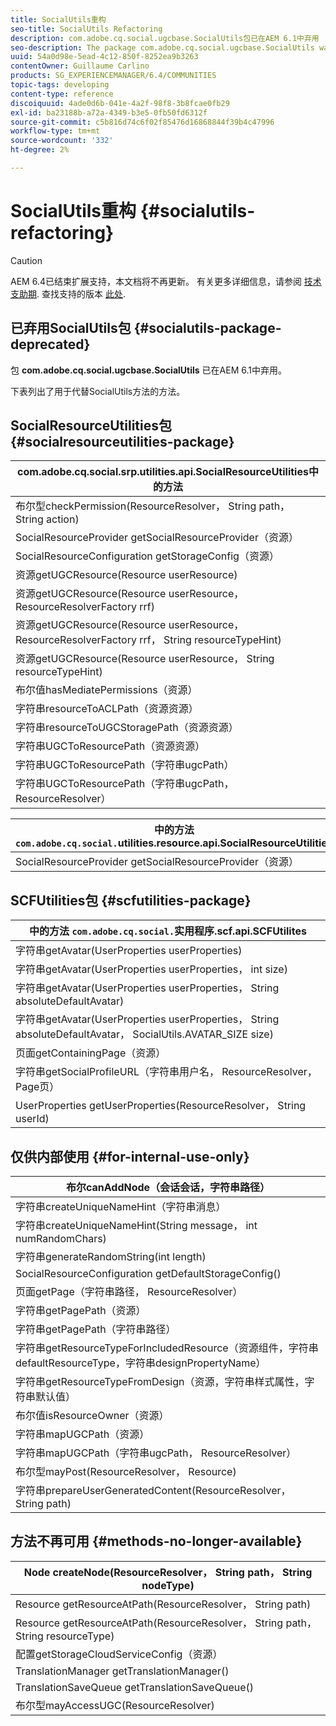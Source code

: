```yaml
---
title: SocialUtils重构
seo-title: SocialUtils Refactoring
description: com.adobe.cq.social.ugcbase.SocialUtils包已在AEM 6.1中弃用
seo-description: The package com.adobe.cq.social.ugcbase.SocialUtils was deprecated in AEM 6.1
uuid: 54a0d98e-5ead-4c12-850f-8252ea9b3263
contentOwner: Guillaume Carlino
products: SG_EXPERIENCEMANAGER/6.4/COMMUNITIES
topic-tags: developing
content-type: reference
discoiquuid: 4ade0d6b-041e-4a2f-98f8-3b8fcae0fb29
exl-id: ba23188b-a72a-4349-b3e5-0fb50fd6312f
source-git-commit: c5b816d74c6f02f85476d16868844f39b4c47996
workflow-type: tm+mt
source-wordcount: '332'
ht-degree: 2%

---
```


# SocialUtils重构 {#socialutils-refactoring}

>[!CAUTION]
>
>AEM 6.4已结束扩展支持，本文档将不再更新。 有关更多详细信息，请参阅 [技术支助期](https://helpx.adobe.com/cn/support/programs/eol-matrix.html). 查找支持的版本 [此处](https://experienceleague.adobe.com/docs/).

## 已弃用SocialUtils包 {#socialutils-package-deprecated}

包 **com.adobe.cq.social.ugcbase.SocialUtils** 已在AEM 6.1中弃用。

下表列出了用于代替SocialUtils方法的方法。

## SocialResourceUtilities包  {#socialresourceutilities-package}

| com.adobe.cq.social.srp.utilities.api.SocialResourceUtilities中的方法 |
|---|
| 布尔型checkPermission(ResourceResolver， String path， String action) |  |
| SocialResourceProvider getSocialResourceProvider（资源） |  |
| SocialResourceConfiguration getStorageConfig（资源） |  |
| 资源getUGCResource(Resource userResource) |  |
| 资源getUGCResource(Resource userResource， ResourceResolverFactory rrf) | 新建 |
| 资源getUGCResource(Resource userResource， ResourceResolverFactory rrf， String resourceTypeHint) | 新建 |
| 资源getUGCResource(Resource userResource， String resourceTypeHint) |  |
| 布尔值hasMediatePermissions（资源） |  |
| 字符串resourceToACLPath（资源资源） |  |
| 字符串resourceToUGCStoragePath（资源资源） | 替换字符串resourceToUGCPath(Resource resource) |
| 字符串UGCToResourcePath（资源资源） |  |
| 字符串UGCToResourcePath（字符串ugcPath） | 更改了签名 |
| 字符串UGCToResourcePath（字符串ugcPath， ResourceResolver） | 新建 |

| 中的方法 `com.adobe.cq.social.`utilities.resource.api.SocialResourceUtilities |
|---|
| SocialResourceProvider getSocialResourceProvider（资源） | 替换SocialResourceProvider getConfiguredProvider(Resource resource) |

## SCFUtilities包 {#scfutilities-package}

| 中的方法 `com.adobe.cq.social.`实用程序.scf.api.SCFUtilites |
|---|
| 字符串getAvatar(UserProperties userProperties) |
| 字符串getAvatar(UserProperties userProperties， int size) |
| 字符串getAvatar(UserProperties userProperties， String absoluteDefaultAvatar) |
| 字符串getAvatar(UserProperties userProperties， String absoluteDefaultAvatar， SocialUtils.AVATAR_SIZE size) |
| 页面getContainingPage（资源） |
| 字符串getSocialProfileURL（字符串用户名， ResourceResolver， Page页） |
| UserProperties getUserProperties(ResourceResolver， String userId) |

## 仅供内部使用 {#for-internal-use-only}

| 布尔canAddNode（会话会话，字符串路径） |
|---|
| 字符串createUniqueNameHint（字符串消息） |
| 字符串createUniqueNameHint(String message， int numRandomChars) |
| 字符串generateRandomString(int length) |
| SocialResourceConfiguration getDefaultStorageConfig() |
| 页面getPage（字符串路径， ResourceResolver） |
| 字符串getPagePath（资源） |
| 字符串getPagePath（字符串路径） |
| 字符串getResourceTypeForIncludedResource（资源组件，字符串defaultResourceType，字符串designPropertyName） |
| 字符串getResourceTypeFromDesign（资源，字符串样式属性，字符串默认值） |
| 布尔值isResourceOwner（资源） |
| 字符串mapUGCPath（资源） |
| 字符串mapUGCPath（字符串ugcPath， ResourceResolver） |
| 布尔型mayPost(ResourceResolver， Resource) |
| 字符串prepareUserGeneratedContent(ResourceResolver， String path) |

## 方法不再可用 {#methods-no-longer-available}

| Node createNode(ResourceResolver， String path， String nodeType) |
|---|
| Resource getResourceAtPath(ResourceResolver， String path) |
| Resource getResourceAtPath(ResourceResolver， String path， String resourceType) |
| 配置getStorageCloudServiceConfig（资源） |
| TranslationManager getTranslationManager() |
| TranslationSaveQueue getTranslationSaveQueue() |
| 布尔型mayAccessUGC(ResourceResolver) |
